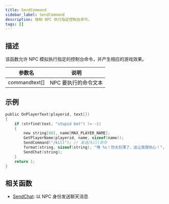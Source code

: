 ```yaml
---
title: SendCommand
sidebar_label: SendCommand
description: 强制 NPC 执行指定控制台命令。
tags: []
---
```


## 描述

该函数允许 NPC 模拟执行指定的控制台命令，并产生相应的游戏效果。

| 参数名        | 说明                 |
| ------------- | -------------------- |
| commandtext[] | NPC 要执行的命令文本 |

## 示例

```c
public OnPlayerText(playerid, text[])
{
    if (strfind(text, "stupid bot") != -1)
    {
        new string[80], name[MAX_PLAYER_NAME];
        GetPlayerName(playerid, name, sizeof(name));
        SendCommand("/kill"); // 发送/kill命令
        format(string, sizeof(string), "嘿 %s！你太刻薄了，这让我很伤心！", name);
        SendChat(string);
    }
    return 1;
}
```

## 相关函数

- [SendChat](SendChat): 以 NPC 身份发送聊天消息
